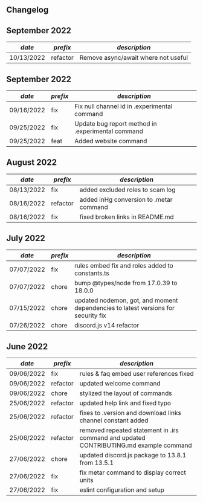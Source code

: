 ## Changelog

## September 2022
| *date*     | *prefix* | *description*                       |
|------------|----------|-------------------------------------|
| 10/13/2022 | refactor | Remove async/await where not useful |    

## September 2022
| *date*     | *prefix* | *description*                                     |
|------------|----------|---------------------------------------------------|
| 09/16/2022 | fix      | Fix null channel id in .experimental command      |
| 09/25/2022 | fix      | Update bug report method in .experimental command |
| 09/25/2022 | feat     | Added website command                             |

## August 2022
| *date*     | *prefix* | *description*                           |
|------------|----------|-----------------------------------------|
| 08/13/2022 | fix      | added excluded roles to scam log        |
| 08/16/2022 | refactor | added inHg conversion to .metar command |
| 08/16/2022 | fix      | fixed broken links in README.md         |

## July 2022
| *date*     | *prefix* | *description*                                                                     |
|------------|----------|-----------------------------------------------------------------------------------|
| 07/07/2022 | fix      | rules embed fix and roles added to constants.ts                                   |
| 07/07/2022 | chore    | bump @types/node from 17.0.39 to 18.0.0                                           |
| 07/15/2022 | chore    | updated nodemon, got, and moment dependencies to latest versions for security fix |
| 07/26/2022 | chore    | discord.js v14 refactor                                                           |

## June 2022

| *date*     | *prefix* | *description*                                                                          |
|------------|----------|----------------------------------------------------------------------------------------|
| 09/06/2022 | fix      | rules & faq embed user references fixed                                                |
| 09/06/2022 | refactor | updated welcome command                                                                | 
| 09/06/2022 | chore    | stylized the layout of commands                                                        |
| 25/06/2022 | refactor | updated help link and fixed typo                                                       |
| 25/06/2022 | refactor | fixes to .version and download links channel constant added                            |
| 25/06/2022 | refactor | removed repeated statement in .irs command and updated CONTRIBUTING.md example command |
| 27/06/2022 | chore    | updated discord.js package to 13.8.1 from 13.5.1                                       |
| 27/06/2022 | fix      | fix metar command to display correct units                                             |
| 27/06/2022 | fix      | eslint configuration and setup                                                         |
